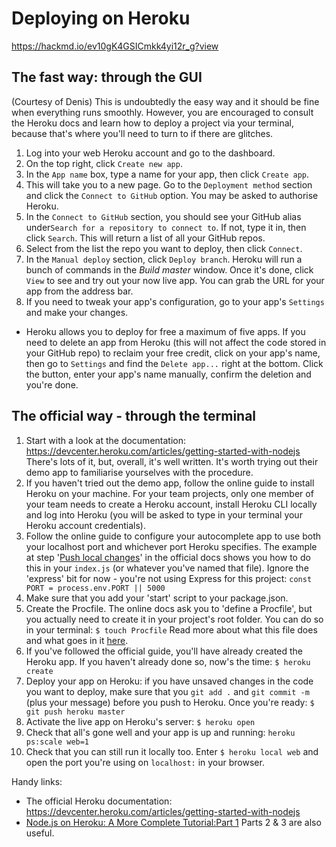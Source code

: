 # Deploying on Heroku
https://hackmd.io/ev10gK4GSICmkk4yi12r_g?view

## The fast way: through the GUI
(Courtesy of Denis)
This is undoubtedly the easy way and it should be fine when everything runs smoothly. However, you are encouraged to consult the Heroku docs and learn how to deploy a project via your terminal, because that's where you'll need to turn to if there are glitches.
1. Log into your web Heroku account and go to the dashboard.
2. On the top right, click `Create new app`.
3. In the `App name` box, type a name for your app, then click `Create app`.
4. This will take you to a new page. Go to the `Deployment method` section and click the `Connect to GitHub` option. You may be asked to authorise Heroku.
5. In the `Connect to GitHub` section, you should see your GitHub alias under`Search for a repository to connect to`. If not, type it in, then click `Search`. This will return a list of all your GitHub repos.
6. Select from the list the repo you want to deploy, then click `Connect`.
7. In the `Manual deploy` section, click `Deploy branch`. Heroku will run a bunch of commands in the _Build master_ window. Once it's done, click `View` to see and try out your now live app. You can grab the URL for your app from the address bar.
8. If you need to tweak your app's configuration, go to your app's `Settings` and make your changes.

* Heroku allows you to deploy for free a maximum of five apps. If you need to delete an app from Heroku (this will not affect the code stored in your GitHub repo) to reclaim your free credit, click on your app's name, then go to `Settings` and find the `Delete app...` right at the bottom. Click the button, enter your app's name manually, confirm the deletion and you're done.


## The official way - through the terminal
1. Start with a look at the documentation:
https://devcenter.heroku.com/articles/getting-started-with-nodejs
There's lots of it, but, overall, it's well written. It's worth trying out their demo app to familiarise yourselves with the procedure. 
2. If you haven't tried out the demo app, follow the online guide to install Heroku on your machine. For your team projects, only one member of your team needs to  create a Heroku account, install Heroku CLI locally and log into Heroku (you will be asked to type in your terminal your Heroku account credentials).
3. Follow the online guide to configure your autocomplete app to use both your localhost port and whichever port Heroku specifies. 
The example at step '[Push local changes](https://devcenter.heroku.com/articles/getting-started-with-nodejs#push-local-changes)' in the official docs shows you how to do this in your `index.js` (or whatever you've named that file). Ignore the 'express' bit for now - you're not using Express for this project:
`const PORT = process.env.PORT || 5000`
4. Make sure that you add your 'start' script to your package.json.
5. Create the Procfile. The online docs ask you to 'define a Procfile', but you actually need to create it in your project's root folder. You can do so in your terminal:
`$ touch Procfile`
Read more about what this file does and what goes in it [here](https://devcenter.heroku.com/articles/deploying-nodejs#specifying-a-start-script).
6. If you've followed the official guide, you'll have already created the Heroku app. If you haven't already done so, now's the time:
`$ heroku create`
7. Deploy your app on Heroku: if you have unsaved changes in the code you want to deploy, make sure that you `git add .` and `git commit -m` (plus your message) before you push to Heroku. Once you're ready:
`$ git push heroku master`
8. Activate the live app on Heroku's server:
`$ heroku open`
9. Check that all's gone well and your app is up and running:
`heroku ps:scale web=1`
10. Check that you can still run it locally too. Enter
`$ heroku local web`
and open the port you're using on `localhost:` in your browser.

Handy links:
* The official Heroku documentation:
https://devcenter.heroku.com/articles/getting-started-with-nodejs
* [Node.js on Heroku: A More Complete Tutorial:Part 1](https://codeburst.io/node-js-on-heroku-a-more-complete-tutorial-part-1-9e80cb071498)
Parts 2 & 3 are also useful.

